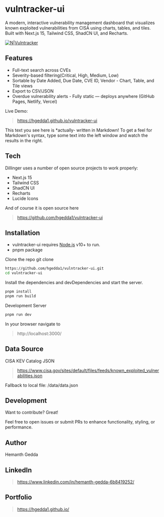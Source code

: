 # vulntracker-ui
A modern, interactive vulnerability management dashboard that visualizes known exploited vulnerabilities from CISA using charts, tables, and tiles. Built with Next.js 15, Tailwind CSS, ShadCN UI, and Recharts.

[![N|Vulntracker](https://cldup.com/dTxpPi9lDf.thumb.png)](https://hgedda1.github.io/vulntracker-ui)

## Features

- Full-text search across CVEs 
- Severity-based filtering(Critical, High, Medium, Low) 
- Sortable by Date Added, Due Date, CVE ID, Vendor - Chart, Table, and Tile views 
- Export to CSV/JSON 
- Overdue vulnerability alerts - Fully static — deploys anywhere (GitHub Pages, Netlify, Vercel)

Live Demo:

> https://hgedda1.github.io/vulntracker-ui

This text you see here is *actually- written in Markdown! To get a feel
for Markdown's syntax, type some text into the left window and
watch the results in the right.

## Tech

Dillinger uses a number of open source projects to work properly:

- Next.js 15 
- Tailwind CSS 
- ShadCN UI 
- Recharts 
- Lucide Icons

And of course it is open source here
> https://github.com/hgedda1/vulntracker-ui


## Installation

- vulntracker-ui requires [Node.js](https://nodejs.org/) v10+ to run.
- pnpm package

Clone the repo git clone
```sh
https://github.com/hgedda1/vulntracker-ui.git
cd vulntracker-ui
```
Install the dependencies and devDependencies and start the server.

```sh
pnpm install
pnpm run build
```
Development Server
```sh
pnpm run dev
```

In your browser navigate to
> http://localhost:3000/

## Data Source

CISA KEV Catalog JSON
> https://www.cisa.gov/sites/default/files/feeds/known_exploited_vulnerabilities.json

Fallback to local file: /data/data.json

## Development

Want to contribute? Great!

Feel free to open issues or submit PRs to enhance functionality, styling, or performance.

## Author
Hemanth Gedda

## LinkedIn
> https://www.linkedin.com/in/hemanth-gedda-6b8419252/

## Portfolio
> https://hgedda1.github.io/